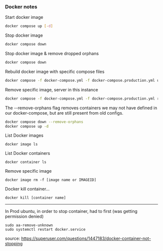 ### Docker notes

Start docker image
```bash
docker compose up [-d] 
```

Stop docker image
```bash
docker compose down
```

Stop docker image & remove dropped orphans
```bash
docker compose down
```

Rebuild docker image with specific compose files
```bash
docker compose -f docker-compose.yml -f docker-compose.production.yml up --build
```

Remove specific image, server in this instance
```bash
docker compose -f docker-compose.yml -f docker-compose.production.yml rm server
``````


The --remove-orphans flag removes containers we may not have defined in our
docker-compose, but are still present from old configs.
```bash
docker compose down --remove-orphans
docker compose up -d
```


List Docker images
```
docker image ls
```


List Docker containers
```
docker container ls
```

Remove specific image
```
docker image rm -f [image name or IMAGEID]
```

Docker kill container...
```
docker kill [container name]
```


------

In Prod ubuntu, in order to stop container, had to first (was getting permission denied)
```
sudo aa-remove-unknown
sudo systemctl restart docker.service

```
source: https://superuser.com/questions/1447183/docker-container-not-stopping